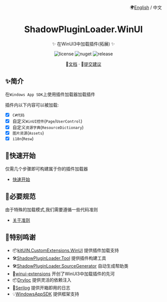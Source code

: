 <div align="right">
🌍<a href="">English</a> / 中文
</div>
<div align="center">

# ShadowPluginLoader.WinUI

✨ 在WinUI3中加载插件(拓展) ✨

</div>

<p align="center">
  <img src="https://img.shields.io/badge/license-MIT-green?style=flat-square" alt="license">
  <img src="https://img.shields.io/nuget/v/ShadowPluginLoader.WinUI?style=flat-square" alt="nuget">
  <img src="https://img.shields.io/github/v/release/kitUIN/ShadowPluginLoader.WinUI?style=flat-square" alt="release">
</p> 
<p align="center">
  📖<a href="https://plugin-loader.kituin.fun/zh/">文档</a>
  ·
  🐛<a href="https://github.com/kitUIN/ShadowPluginLoader.WinUI/issues/new">提交建议</a>
  
</p>

## ✨简介

在`Windows App SDK`上使用插件加载器加载插件

插件内以下内容可以被加载:
- [x] `C#代码`
- [x] 自定义`WinUI控件`(`Page`/`UserControl`)
- [x] 自定义`资源字典`(`ResourceDictionary`)
- [x] `图片资源`(`Assets`)
- [x] `i18n`(`Resw`)
## 🚀快速开始

仅需几个步骤即可构建属于你的插件加载器
- [快速开始](https://plugin-loader.kituin.fun/zh/init/)

## 🧐必要规范

由于特殊的加载模式,我们需要遵循一些代码准则
- [关于准则](https://plugin-loader.kituin.fun/zh/plugin/)

## 🥰特别鸣谢

- 📦[kitUIN.CustomExtensions.WinUI](https://github.com/kitUIN/CustomExtensions.WinUI) 提供插件加载支持
- 🛠️[ShadowPluginLoader.Tool](https://github.com/kitUIN/ShadowPluginLoader.Tool) 提供插件构建工具
- 🛠️[ShadowPluginLoader.SourceGenerator](https://github.com/kitUIN/ShadowPluginLoader.WinUI/tree/master/ShadowPluginLoader.SourceGenerator) 自动生成帮助类
- 🎉[winui-extensions](https://github.com/dnchattan/winui-extensions) 开创了WinUI3中加载插件的先河
- 📦[DryIoc](https://github.com/dadhi/DryIoc) 提供灵活的依赖注入
- 📃[Serilog](https://serilog.net/) 提供开箱即用的日志
- 💡[WindowsAppSDK](https://github.com/microsoft/WindowsAppSDK) 提供框架支持
